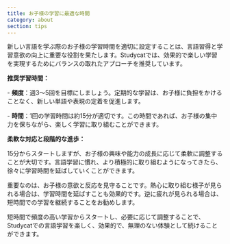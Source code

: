 ```yaml
---
title: お子様の学習に最適な時間
category: about
section: tips
---
```

新しい言語を学ぶ際のお子様の学習時間を適切に設定することは、言語習得と学習意欲の向上に重要な役割を果たします。Studycatでは、効果的で楽しい学習を実現するためにバランスの取れたアプローチを推奨しています。


**推奨学習時間：**


\- **頻度**：週3〜5回を目標にしましょう。定期的な学習は、お子様に負担をかけることなく、新しい単語や表現の定着を促進します。


\- **時間**：1回の学習時間は約15分が適切です。この時間であれば、お子様の集中力を保ちながら、楽しく学習に取り組むことができます。


**柔軟な対応と段階的な進歩：**


15分からスタートしますが、お子様の興味や能力の成長に応じて柔軟に調整することが大切です。言語学習に慣れ、より積極的に取り組むようになってきたら、徐々に学習時間を延ばしていくことができます。


重要なのは、お子様の意欲と反応を見守ることです。熱心に取り組む様子が見られる場合は、学習時間を延ばすことも効果的です。逆に疲れが見られる場合は、短時間での学習を継続することをお勧めします。


短時間で頻度の高い学習からスタートし、必要に応じて調整することで、Studycatでの言語学習を楽しく、効果的で、無理のない体験として続けることができます。